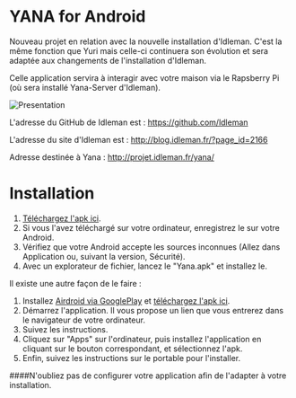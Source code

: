YANA for Android
====

Nouveau projet en relation avec la nouvelle installation d'Idleman. 
C'est la même fonction que Yuri mais celle-ci continuera son évolution et sera adaptée aux changements de l'installation d'Idleman.

Celle application servira à interagir avec votre maison via le Rapsberry Pi (où sera installé Yana-Server d'Idleman).


![Presentation](https://raw.github.com/Etsuni/YANA/master/presentation.png)

L'adresse du GitHub de Idleman est : https://github.com/ldleman

L'adresse du site d'Idleman est : http://blog.idleman.fr/?page_id=2166

Adresse destinée à  Yana : http://projet.idleman.fr/yana/

Installation
====

1. [Téléchargez l'apk ici](https://github.com/Etsuni/YANA/raw/master/YANA.apk).
2. Si vous l'avez téléchargé sur votre ordinateur, enregistrez le sur votre Android.
3. Vérifiez que votre Android accepte les sources inconnues (Allez dans Application ou, suivant la version, Sécurité).
4. Avec un explorateur de fichier, lancez le "Yana.apk" et installez le.

Il existe une autre façon de le faire :

1. Installez [Airdroid via GooglePlay](https://play.google.com/store/apps/details?id=com.sand.airdroid&hl=fr) et [téléchargez l'apk ici](https://github.com/Etsuni/YANA/raw/master/YANA.apk).
2. Démarrez l'application. Il vous propose un lien que vous entrerez dans le navigateur de votre ordinateur.
3. Suivez les instructions.
4. Cliquez sur "Apps" sur l'ordinateur, puis installez l'application en cliquant sur le bouton correspondant, et sélectionnez l'apk.
5. Enfin, suivez les instructions sur le portable pour l'installer. 

####N'oubliez pas de configurer votre application afin de l'adapter à votre installation.

